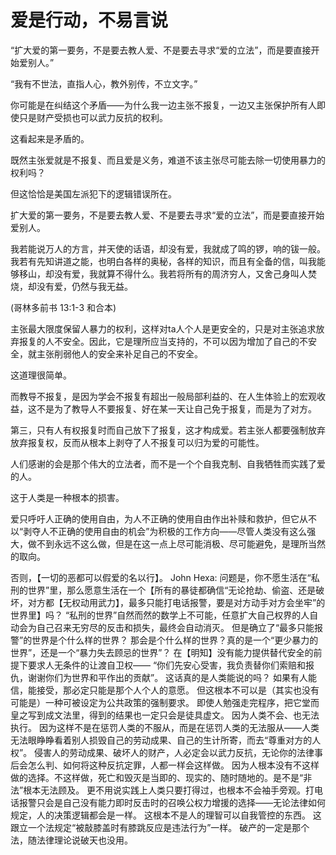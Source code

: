 # 爱是行动，不易言说
“扩大爱的第一要务，不是要去教人爱、不是要去寻求“爱的立法”，而是要直接开始爱别人。”

  

“我有不世法，直指人心，教外别传，不立文字。” 


你可能是在纠结这个矛盾——为什么我一边主张不报复，一边又主张保护所有人即使只是财产受损也可以武力反抗的权利。

  

这看起来是矛盾的。

  

既然主张爱就是不报复、而且爱是义务，难道不该主张尽可能去除一切使用暴力的权利吗？

  

但这恰恰是美国左派犯下的逻辑错误所在。

  

扩大爱的第一要务，不是要去教人爱、不是要去寻求“爱的立法”，而是要直接开始爱别人。

  

我若能说万人的方言，并天使的话语，却没有爱，我就成了鸣的锣，响的钹一般。我若有先知讲道之能，也明白各样的奥秘，各样的知识，而且有全备的信，叫我能够移山，却没有爱，我就算不得什么。我若将所有的周济穷人，又舍己身叫人焚烧，却没有爱，仍然与我无益。

(哥林多前书 13:1-3 和合本)

  

主张最大限度保留人暴力的权利，这样对ta人个人是更安全的，只是对主张追求放弃报复的人不安全。因此，它是理所应当支持的，不可以因为增加了自己的不安全，就主张削弱他人的安全来补足自己的不安全。

  

这道理很简单。

  

而教导不报复，是因为学会不报复有超出一般局部利益的、在人生体验上的宏观收益，这不是为了教导人不要报复、好在某一天让自己免于报复，而是为了对方。

  

第三，只有人有权报复时而自己放下了报复，这才构成爱。若主张人都要强制放弃放弃报复权，反而从根本上剥夺了人不报复可以归为爱的可能性。

  

人们感谢的会是那个伟大的立法者，而不是一个个自我克制、自我牺牲而实践了爱的人。

  

这于人类是一种根本的损害。

  

爱只呼吁人正确的使用自由，为人不正确的使用自由作出补赎和救护，但它从不以“剥夺人不正确的使用自由的机会”为积极的工作方向——尽管人类没有这么强大，做不到永远不这么做，但是在这一点上尽可能消极、尽可能避免，是理所当然的取向。

  

否则，【一切的恶都可以假爱的名以行】。 John Hexa: 问题是，你不愿生活在“私刑的世界”里，那么愿意生活在一个【所有的暴徒都确信“无论抢劫、偷盗、还是破坏，对方都【无权动用武力】，最多只能打电话报警，要是对方动手对方会坐牢”的世界里】吗？ “私刑的世界”自然而然的数学上不可能，任意扩大自己权界的人自动会为自己召来无穷尽的反击和损失，最终会自动消灭。 但是确立了“最多只能报警”的世界是个什么样的世界？ 那会是个什么样的世界？真的是一个“更少暴力的世界”，还是一个“暴力失去顾忌的世界”？ 在【明知】没有能力提供替代安全的前提下要求人无条件的让渡自卫权—— “你们先安心受害，我负责替你们索赔和报仇，谢谢你们为世界和平作出的贡献”。 这话真的是人类能说的吗？ 如果有人能信，能接受，那必定只能是那个人个人的意愿。 但这根本不可以是（其实也没有可能是）一种可被设定为公共政策的强制要求。 即使人勉强走完程序，把它堂而皇之写到成文法里，得到的结果也一定只会是徒具虚文。 因为人类不会、也无法执行。 因为这样不是在惩罚人类的不服从，而是在惩罚人类的无法服从——人类无法眼睁睁看着别人损毁自己的劳动成果、自己的生计所寄，而去“尊重对方的人权”。 侵害人的劳动成果、破坏人的财产，人必定会以武力反抗，无论你的法律事后会怎么判、如何将这种反抗定罪，人都一样会这样做。 因为人根本没有不这样做的选择。不这样做，死亡和毁灭是当即的、现实的、随时随地的。是不是“非法”根本无法顾及。 更不用说实践上人类只要打得过，也根本不会袖手旁观。打电话报警只会是自己没有能力即时反击时的召唤公权力增援的选择——无论法律如何规定，人的决策逻辑都会是一样。 这根本不是人的理智可以自我管控的东西。 这跟立一个法规定“被敲膝盖时有膝跳反应是违法行为”一样。 破产的一定是那个法，随法律理论说破天也没用。